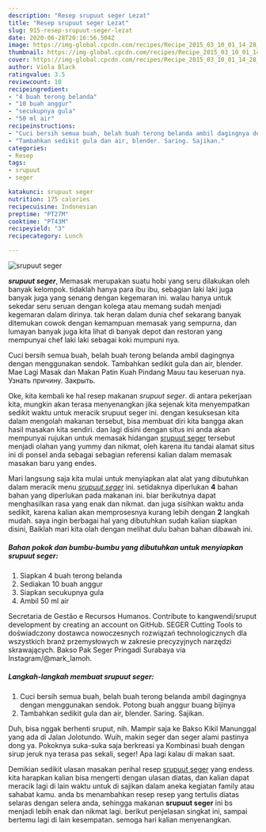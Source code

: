 ```yaml
---
description: "Resep srupuut seger Lezat"
title: "Resep srupuut seger Lezat"
slug: 915-resep-srupuut-seger-lezat
date: 2020-06-28T20:16:56.504Z
image: https://img-global.cpcdn.com/recipes/Recipe_2015_03_10_01_14_28_717_fa1f66002bd067117ff0/751x532cq70/srupuut-seger-foto-resep-utama.jpg
thumbnail: https://img-global.cpcdn.com/recipes/Recipe_2015_03_10_01_14_28_717_fa1f66002bd067117ff0/751x532cq70/srupuut-seger-foto-resep-utama.jpg
cover: https://img-global.cpcdn.com/recipes/Recipe_2015_03_10_01_14_28_717_fa1f66002bd067117ff0/751x532cq70/srupuut-seger-foto-resep-utama.jpg
author: Viola Black
ratingvalue: 3.5
reviewcount: 10
recipeingredient:
- "4 buah terong belanda"
- "10 buah anggur"
- "secukupnya gula"
- "50 ml air"
recipeinstructions:
- "Cuci bersih semua buah, belah buah terong belanda ambil dagingnya dengan menggunakan sendok. Potong buah anggur buang bijinya"
- "Tambahkan sedikit gula dan air, blender. Saring. Sajikan."
categories:
- Resep
tags:
- srupuut
- seger

katakunci: srupuut seger 
nutrition: 175 calories
recipecuisine: Indonesian
preptime: "PT27M"
cooktime: "PT43M"
recipeyield: "3"
recipecategory: Lunch

---
```



![srupuut seger](https://img-global.cpcdn.com/recipes/Recipe_2015_03_10_01_14_28_717_fa1f66002bd067117ff0/751x532cq70/srupuut-seger-foto-resep-utama.jpg)

<b><i>srupuut seger</i></b>, Memasak merupakan suatu hobi yang seru dilakukan oleh banyak kelompok. tidaklah hanya para ibu ibu, sebagian laki laki juga banyak juga yang senang dengan kegemaran ini. walau hanya untuk sekedar seru seruan dengan kolega atau memang sudah menjadi kegemaran dalam dirinya. tak heran dalam dunia chef sekarang banyak ditemukan cowok dengan kemampuan memasak yang sempurna, dan lumayan banyak juga kita lihat di banyak depot dan restoran yang mempunyai chef laki laki sebagai koki mumpuni nya.

Cuci bersih semua buah, belah buah terong belanda ambil dagingnya dengan menggunakan sendok. Tambahkan sedikit gula dan air, blender. Mae Lagi Masak dan Makan Patin Kuah Pindang Mauu tau keseruan nya. Узнать причину. Закрыть.

Oke, kita kembali ke hal resep makanan <i>srupuut seger</i>. di antara pekerjaan kita, mungkin akan terasa menyenangkan jika sejenak kita menyempatkan sedikit waktu untuk meracik srupuut seger ini. dengan kesuksesan kita dalam mengolah makanan tersebut, bisa membuat diri kita bangga akan hasil masakan kita sendiri. dan lagi disini dengan situs ini anda akan mempunyai rujukan untuk memasak hidangan <u>srupuut seger</u> tersebut menjadi olahan yang yummy dan nikmat, oleh karena itu tandai alamat situs ini di ponsel anda sebagai sebagian referensi kalian dalam memasak masakan baru yang endes.


Mari langsung saja kita mulai untuk menyiapkan alat alat yang dibutuhkan dalam meracik menu <u><i>srupuut seger</i></u> ini. setidaknya diperlukan <b>4</b> bahan bahan yang diperlukan pada makanan ini. biar berikutnya dapat menghasilkan rasa yang enak dan nikmat. dan juga sisihkan waktu anda sedikit, karena kalian akan memprosesnya kurang lebih dengan <b>2</b> langkah mudah. saya ingin berbagai hal yang dibutuhkan sudah kalian siapkan disini, Baiklah mari kita olah dengan melihat dulu bahan bahan dibawah ini.

<!--inarticleads1-->

##### Bahan pokok dan bumbu-bumbu yang dibutuhkan untuk menyiapkan srupuut seger:

1. Siapkan 4 buah terong belanda
1. Sediakan 10 buah anggur
1. Siapkan secukupnya gula
1. Ambil 50 ml air


Secretaria de Gestão e Recursos Humanos. Contribute to kangwendi/sruput development by creating an account on GitHub. SEGER Cutting Tools to doświadczony dostawca nowoczesnych rozwiązań technologicznych dla wszystkich branż przemysłowych w zakresie precyzyjnych narzędzi skrawających. Bakso Pak Seger Pringadi Surabaya via Instagram/@mark_lamoh. 

<!--inarticleads2-->

##### Langkah-langkah membuat srupuut seger:

1. Cuci bersih semua buah, belah buah terong belanda ambil dagingnya dengan menggunakan sendok. Potong buah anggur buang bijinya
1. Tambahkan sedikit gula dan air, blender. Saring. Sajikan.


Duh, bisa nggak berhenti sruput, nih. Mampir saja ke Bakso Kikil Manunggal yang ada di Jalan Jolotundo. Wuih, makin seger dan seger alami pastinya dong ya. Pokoknya suka-suka saja berkreasi ya Kombinasi buah dengan sirup jeruk nya terasa pas sekali, seger! Apa lagi kalau di makan saat. 

Demikian sedikit ulasan masakan perihal resep <u>srupuut seger</u> yang endess. kita harapkan kalian bisa mengerti dengan ulasan diatas, dan kalian dapat meracik lagi di lain waktu untuk di sajikan dalam aneka kegiatan family atau sahabat kamu. anda bs menambahkan resep resep yang tertulis diatas selaras dengan selera anda, sehingga makanan <b>srupuut seger</b> ini bs menjadi lebih enak dan nikmat lagi. berikut penjelasan singkat ini, sampai bertemu lagi di lain kesempatan. semoga hari kalian menyenangkan.
